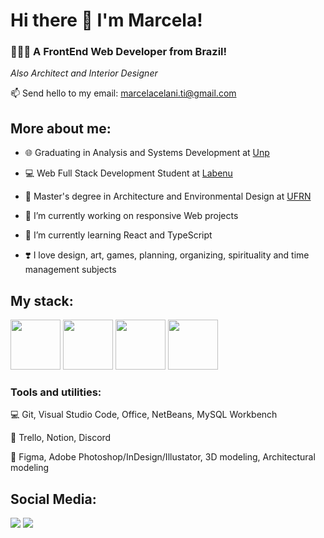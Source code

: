 # Hi there 👋 I'm Marcela!
<h3>🧑🏻‍💻 A FrontEnd Web Developer from Brazil!</h4> 

*Also Architect and Interior Designer*

📫 Send hello to my email: marcelacelani.ti@gmail.com
  
## More about me:

<div display="block">
  
- 🌐 Graduating in Analysis and Systems Development at [Unp](https://www.unp.br/)

- 💻 Web Full Stack Development Student at [Labenu](https://www.labenu.com.br/)

- 📐 Master's degree in Architecture and Environmental Design at [UFRN](https://www.ufrn.br/)
  
- 🔭 I’m currently working on responsive Web projects
 
- 🌱 I’m currently learning React and TypeScript
  
- ❣️ I love design, art, games, planning, organizing, spirituality and time management subjects

  
## My stack:
  
<div display="inline">  
<img width="80px" src="https://cdn.jsdelivr.net/gh/devicons/devicon/icons/html5/html5-plain-wordmark.svg" />          
<img width="80px" src="https://cdn.jsdelivr.net/gh/devicons/devicon/icons/css3/css3-plain-wordmark.svg" />
<img width="80px" src="https://cdn.jsdelivr.net/gh/devicons/devicon/icons/javascript/javascript-plain.svg" />
<img width="80px" src="https://cdn.jsdelivr.net/gh/devicons/devicon/icons/react/react-original-wordmark.svg" />
                    
          
### Tools and utilities:

💻 Git, Visual Studio Code, Office, NetBeans, MySQL Workbench

📝 Trello, Notion, Discord

🎨 Figma, Adobe Photoshop/InDesign/Illustator, 3D modeling, Architectural modeling

## Social Media:

<div display="inline">
<a href="https://www.linkedin.com/in/marcelacelani/"><img src="https://img.shields.io/badge/linkedin-%230077B5.svg?style=for-the-badge&logo=linkedin&logoColor=white"></a>     <a href="https://www.instagram.com/marcela.celani/"><img src="https://img.shields.io/badge/Instagram-%23E4405F.svg?style=for-the-badge&logo=Instagram&logoColor=white"></a>
